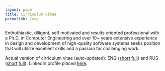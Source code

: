 ```yaml
---
layout: page
title: Cirriculum vitae
permalink: /cv/
---
```


Enthuthiastic, diligent, self motivated and results oriented professional with a Ph.D. in Computer Engineering and over 10+ years extensive experience in design and development of high-quality software systems seeks position that will utilize excellent skills and a passion for challenging work.


Actual version of cirriculum vitae (auto-updated): ENG ([short][cv-en-short] [full][cv-en-full])  and  RUS ([short][cv-ru-short] [full][cv-ru-full]).  LinkedIn profile placed [here][cv-linkedin].


[cv-en-full]: https://www.dropbox.com/s/jhai7cyf183thkv/groshev_ka_en.pdf?dl=0
[cv-en-short]: https://www.dropbox.com/s/jhai7cyf183thkv/groshev_ka_en.pdf?dl=0
[cv-ru-full]: https://www.dropbox.com/s/jhai7cyf183thkv/groshev_ka_en.pdf?dl=0
[cv-ru-short]: https://www.dropbox.com/s/jhai7cyf183thkv/groshev_ka_en.pdf?dl=0
[cv-linkedin]: http://www.linkedin.com/pub/konstantin-groshev/